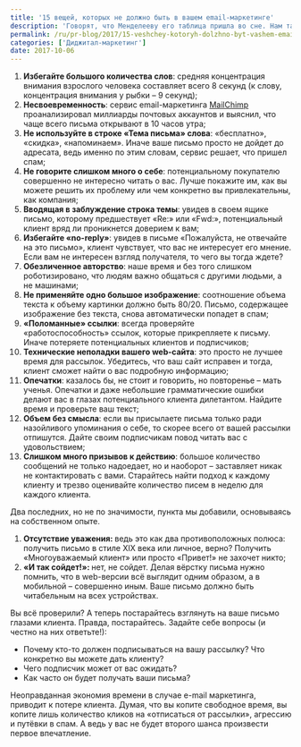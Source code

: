 ```yaml
---
title: '15 вещей, которых не должно быть в вашем email-маркетинге'
description: 'Говорят, что Менделееву его таблица пришла во сне. Нам так еще не везло, поэтому мы регулярно изучаем опыт зарубежных коллег и охотно делимся своими наработками с такими же, как мы. Если вы зашли в тупик в своем e-mail маркетинге, то здесь найдете небольшой план по выходу из этой чрезвычайно ситуации.'
permalink: /ru/pr-blog/2017/15-veshchey-kotoryh-dolzhno-byt-vashem-email-marketinge
categories: ['Диджитал-маркетинг']
date: 2017-10-06
---
```

<ol>
  <li><strong>Избегайте большого количества слов</strong>: средняя концентрация внимания взрослого человека составляет всего 8 секунд (к слову, концентрация внимания у рыбки &ndash; 9 секунд);</li>
  <li><strong>Несвоевременность</strong>: сервис email-маркетинга <a href="http://blog.mailchimp.com/insights-from-mailchimps-send-time-optimization-system/">MailChimp</a> проанализировал миллиарды почтовых аккаунтов и выяснил, что чаще всего письма открывают в 10 часов утра;</li>
  <li><strong>Не используйте в строке &laquo;Тема письма&raquo; слова</strong>: &laquo;бесплатно&raquo;, &laquo;скидка&raquo;, &laquo;напоминаем&raquo;. Иначе ваше письмо просто не дойдет до адресата, ведь именно по этим словам, сервис решает, что пришел спам;</li>
  <li><strong>Не говорите слишком много о себе</strong>: потенциальному покупателю совершенно не интересно читать о вас. Лучше покажите им, как вы можете решить их проблему или чем конкретно вы привлекательны, как компания;</li>
  <li><strong>Вводящая в заблуждение строка темы</strong>: увидев в своем ящике письмо, которому предшествует &laquo;Re:&raquo; или &laquo;Fwd:&raquo;, потенциальный клиент вряд ли проникнется доверием к вам;</li>
  <li><strong>Избегайте &laquo;</strong><strong>no</strong><strong>-</strong><strong>reply</strong><strong>&raquo;</strong>: увидев в письме &laquo;Пожалуйста, не отвечайте на это письмо&raquo;, клиент чувствует, что вас не интересует его мнение. Если вам не интересен взгляд получателя, то чего вы тогда ждете?</li>
  <li><strong>Обезличенное авторство</strong>: наше время и без того слишком роботизировано, что людям важно общаться с другими людьми, а не машинами;</li>
  <li><strong>Не применяйте одно большое изображение</strong>: соотношение объема текста к объему картинки должно быть 80/20. Письмо, содержащее изображение без текста, снова автоматически попадет в спам;</li>
  <li><strong>&laquo;Поломанные&raquo; ссылки</strong>: всегда проверяйте &laquo;работоспособность&raquo;&nbsp;ссылок, которые прикрепляете к письму. Иначе потеряете потенциальных клиентов и подписчиков;</li>
  <li><strong>Технические неполадки вашего </strong><strong>web</strong><strong>-сайта</strong>: это просто не лучшее время для рассылок. Убедитесь, что ваш сайт исправен и тогда, клиент сможет найти о вас подробную информацию;</li>
  <li><strong>Опечатки</strong>: казалось бы, не стоит и говорить, но повторенье &ndash; мать ученья. Опечатки и даже небольшие грамматические ошибки делают вас в глазах потенциального клиента дилетантом. Найдите время и проверьте ваш текст;</li>
  <li><strong>Объем без смысла</strong>: если вы присылаете письма только ради назойливого упоминания о себе, то скорее всего от вашей рассылки отпишутся. Дайте своим подписчикам повод читать вас с удовольствием;</li>
  <li><strong>Слишком много призывов к действию</strong>: большое количество сообщений не только надоедает, но и наоборот &ndash; заставляет никак не контактировать с вами. Старайтесь найти подход к каждому клиенту и трезво оценивайте количество писем в неделю для каждого клиента.</li>
</ol>
<p>Два последних, но не по значимости, пункта мы добавили, основываясь на собственном опыте.</p>
<ol style="counter-reset: item 13; ">
  <li><strong>Отсутствие уважения: </strong>ведь это как два противоположных полюса: получить письмо в стиле XIX века или личное, верно? Получить &laquo;Многоуважаемый клиент&raquo; или просто &laquo;Привет!&raquo; не захочет никто;</li>
  <li><strong>&laquo;И так сойдет!&raquo;: </strong>нет, не сойдет. Делая вёрстку письма нужно помнить, что в web-версии всё выглядит одним образом, а в мобильной &ndash; совершенно иным. Ваше письмо должно быть читабельным на всех устройствах.</li>
</ol>
<p>Вы всё проверили? А теперь постарайтесь взглянуть на ваше письмо глазами клиента. Правда, постарайтесь. Задайте себе вопросы (и честно на них ответьте!):</p>
<ul>
  <li>Почему кто-то должен подписываться на вашу рассылку? Что конкретно вы можете дать клиенту?</li>
  <li>Чего подписчик может от вас ожидать?</li>
  <li>Как часто он будет получать ваши письма?</li>
</ul>
<p>Неоправданная экономия времени в случае e-mail маркетинга, приводит к потере клиента. Думая, что вы копите свободное время, вы копите лишь количество кликов на &laquo;отписаться от рассылки&raquo;, агрессию и путёвки в спам. А ведь у вас не будет второго шанса произвести первое впечатление.</p>
